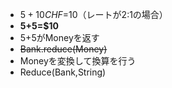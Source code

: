 - $5+10CHF=$10（レートが2:1の場合）
- __$5+$5=$10__
- $5+$5がMoneyを返す
- ~~Bank.reduce(Money)~~
- Moneyを変換して換算を行う
- Reduce(Bank,String)

